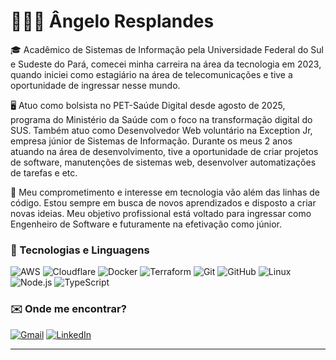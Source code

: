 # 🧑🏻‍💻 Ângelo Resplandes

🎓 Acadêmico de Sistemas de Informação pela Universidade Federal do Sul e 
Sudeste do Pará, comecei minha carreira na área da tecnologia em 2023, quando 
iniciei como estagiário na área de telecomunicações e tive a oportunidade de 
ingressar nesse mundo.

🖥️ Atuo como bolsista no PET-Saúde Digital desde agosto de 2025, programa 
do Ministério da Saúde com o foco na transformação digital do SUS. Também atuo
como Desenvolvedor Web voluntário na Exception Jr, empresa júnior de Sistemas 
de Informação. Durante os meus 2 anos atuando na área de desenvolvimento, 
tive a oportunidade de criar projetos de software, manutenções de sistemas web,
desenvolver automatizações de tarefas e etc.

🎯 Meu comprometimento e interesse em tecnologia vão além das linhas de código. 
Estou sempre em busca de novos aprendizados e disposto a criar novas ideias. 
Meu objetivo profissional está voltado para ingressar como Engenheiro de Software
e futuramente na efetivação como júnior.

### 🤖 Tecnologias e Linguagens

![AWS](https://img.shields.io/badge/AWS-232F3E?style=plastic&logo=amazonaws&logoColor=white)
![Cloudflare](https://img.shields.io/badge/Cloudflare-F38020?style=plastic&logo=cloudflare&logoColor=white)
![Docker](https://img.shields.io/badge/Docker-2496ED?style=plastic&logo=docker&logoColor=white)
![Terraform](https://img.shields.io/badge/Terraform-7B42BC?style=plastic&logo=terraform&logoColor=white)
![Git](https://img.shields.io/badge/Git-F05032?style=plastic&logo=git&logoColor=white)
![GitHub](https://img.shields.io/badge/GitHub-181717?style=plastic&logo=github&logoColor=white)
![Linux](https://img.shields.io/badge/Linux-FCC624?style=plastic&logo=linux&logoColor=black)
![Node.js](https://img.shields.io/badge/Node.js-339933?style=plastic&logo=nodedotjs&logoColor=white)
![TypeScript](https://img.shields.io/badge/TypeScript-3178C6?style=plastic&logo=typescript&logoColor=white)

### ✉️ Onde me encontrar?

<a href="mailto:angeloresplandes1@gmail.com" target="_blank">![Gmail](https://img.shields.io/badge/Gmail-EA4335?style=plastic&logo=gmail&logoColor=white)</a>
<a href="https://www.linkedin.com/in/angelo-resplandes/" target="_blank">![LinkedIn](https://img.shields.io/badge/LinkedIn-0A66C2?style=plastic&logo=linkedin&logoColor=white)</a>

---
